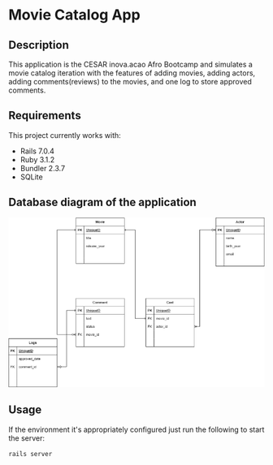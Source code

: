 # Movie Catalog App

## Description

This application is the CESAR inova.acao Afro Bootcamp and simulates a movie catalog iteration with the features of adding movies, adding actors, adding comments(reviews) to the movies, and one log to store approved comments.

## Requirements

This project currently works with:

* Rails 7.0.4
* Ruby 3.1.2
* Bundler 2.3.7
* SQLite

## Database diagram of the application
<img src="https://github.com/Rodrigo-lpds/movie_catalog/blob/main/model_diagram.png?raw=true">

## Usage

If the environment it's appropriately configured just run the following to start the server:

```
rails server
```

